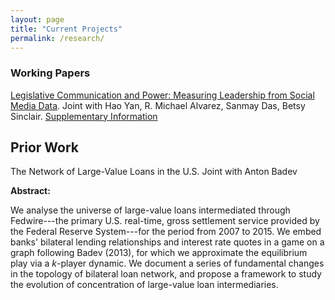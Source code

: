 ```yaml
---
layout: page
title: "Current Projects"
permalink: /research/
---
```





### Working Papers

[Legislative Communication and Power: Measuring Leadership
from Social Media Data](https://www.dropbox.com/s/h2d2llfx4q2ap5g/Legislative_Tweets.pdf?dl=0). 
Joint with Hao Yan, R. Michael Alvarez, Sanmay Das, Betsy Sinclair. [Supplementary Information](https://www.dropbox.com/s/q5xlmojq2sugsvv/Legislative_Tweets_SI.pdf?dl=0)

## Prior Work

The Network of Large-Value Loans in the U.S. Joint with Anton Badev 
                     
<p><b>Abstract:</b></p> We analyse the universe of large-value loans intermediated through Fedwire---the primary U.S. real-time, 
gross settlement service provided by the Federal Reserve System---for the period from 2007 to 2015. 
We embed banks' bilateral lending relationships and interest rate quotes in a game on a graph following Badev (2013), 
for which we approximate the equilibrium play via a <i>k</i>-player dynamic. We document a series of fundamental changes in the topology of bilateral loan network,
and propose a framework to study the evolution of concentration of large-value loan intermediaries.